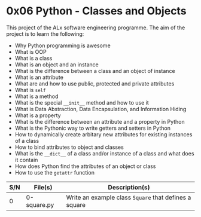 # 0x06 Python - Classes and Objects

This project of the ALx software engineering programme.
The aim of the project is to learn the following:
- Why Python programming is awesome
- What is OOP
- What is a class
- What is an object and an instance
- What is the difference between a class and an object of instance
- What is an attribute
- What are and how to use public, protected and private attributes
- What is `self`
- What is a method
- What is the special `__init__` method and how to use it
- What is Data Abstraction, Data Encapsulation, and Information Hiding
- What is a property
- What is the difference between an attribute and a property in Python
- What is the Pythonic way to write getters and setters in Python
- How to dynamically create arbitary new attributes for existing instances of a class
- How to bind attributes to object and classes
- What is the `__dict__` of a class and/or instance of a class and what does it contain
- How does Python find the attributes of an object or class
- How to use the `getattr` function

| S/N | File(s) | Description(s) |
| --- | ------- | -------------- |
| 0 | 0-square.py | Write an example class `Square` that defines a square |

